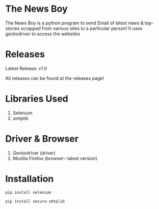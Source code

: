 # The News Boy
 The News Boy is a python program to send Email of latest news & top-stories scrapped from various sites to a particular person! It uses geckodriver to access the websites
 
 # Releases 
 Latest Release: v1.0
 
 All releases can be found at the releases page!
 
 # Libraries Used
 1. Selenium
 2. smtplib 
 
 # Driver & Browser
 1. Geckodriver (driver)
 2. Mozilla Firefox (browser--latest version)
 
 # Installation
```
pip install selenium
```
```
pip install secure-smtplib
```
